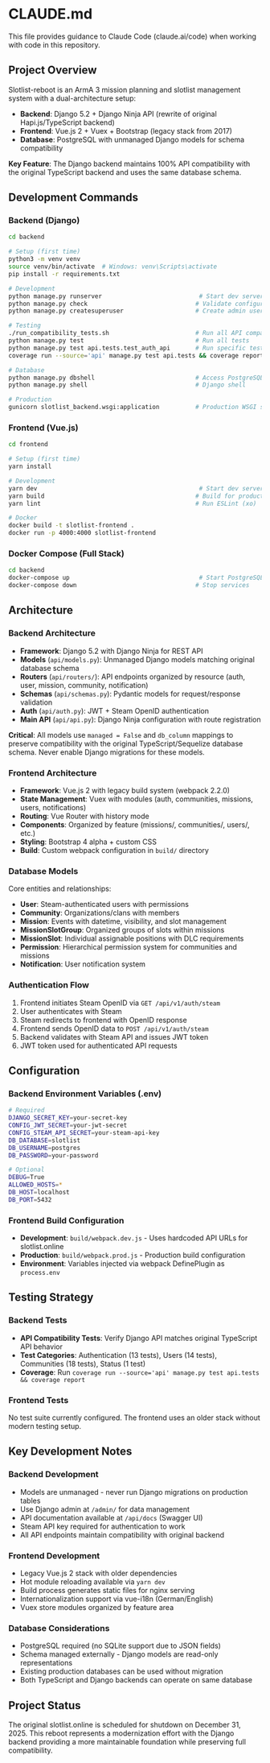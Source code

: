 # CLAUDE.md

This file provides guidance to Claude Code (claude.ai/code) when working with code in this repository.

## Project Overview

Slotlist-reboot is an ArmA 3 mission planning and slotlist management system with a dual-architecture setup:

- **Backend**: Django 5.2 + Django Ninja API (rewrite of original Hapi.js/TypeScript backend)
- **Frontend**: Vue.js 2 + Vuex + Bootstrap (legacy stack from 2017)
- **Database**: PostgreSQL with unmanaged Django models for schema compatibility

**Key Feature**: The Django backend maintains 100% API compatibility with the original TypeScript backend and uses the same database schema.

## Development Commands

### Backend (Django)
```bash
cd backend

# Setup (first time)
python3 -m venv venv
source venv/bin/activate  # Windows: venv\Scripts\activate
pip install -r requirements.txt

# Development
python manage.py runserver                           # Start dev server (port 8000)
python manage.py check                              # Validate configuration
python manage.py createsuperuser                    # Create admin user

# Testing
./run_compatibility_tests.sh                        # Run all API compatibility tests
python manage.py test                               # Run all tests
python manage.py test api.tests.test_auth_api       # Run specific test module
coverage run --source='api' manage.py test api.tests && coverage report  # Test with coverage

# Database
python manage.py dbshell                            # Access PostgreSQL shell
python manage.py shell                              # Django shell

# Production
gunicorn slotlist_backend.wsgi:application          # Production WSGI server
```

### Frontend (Vue.js)
```bash
cd frontend

# Setup (first time)
yarn install

# Development  
yarn dev                                             # Start dev server with hot reload
yarn build                                          # Build for production
yarn lint                                           # Run ESLint (xo)

# Docker
docker build -t slotlist-frontend .
docker run -p 4000:4000 slotlist-frontend
```

### Docker Compose (Full Stack)
```bash
cd backend
docker-compose up                                    # Start PostgreSQL + Django backend
docker-compose down                                 # Stop services
```

## Architecture

### Backend Architecture
- **Framework**: Django 5.2 with Django Ninja for REST API
- **Models** (`api/models.py`): Unmanaged Django models matching original database schema
- **Routers** (`api/routers/`): API endpoints organized by resource (auth, user, mission, community, notification)
- **Schemas** (`api/schemas.py`): Pydantic models for request/response validation
- **Auth** (`api/auth.py`): JWT + Steam OpenID authentication
- **Main API** (`api/api.py`): Django Ninja configuration with route registration

**Critical**: All models use `managed = False` and `db_column` mappings to preserve compatibility with the original TypeScript/Sequelize database schema. Never enable Django migrations for these models.

### Frontend Architecture
- **Framework**: Vue.js 2 with legacy build system (webpack 2.2.0)
- **State Management**: Vuex with modules (auth, communities, missions, users, notifications)
- **Routing**: Vue Router with history mode
- **Components**: Organized by feature (missions/, communities/, users/, etc.)
- **Styling**: Bootstrap 4 alpha + custom CSS
- **Build**: Custom webpack configuration in `build/` directory

### Database Models
Core entities and relationships:
- **User**: Steam-authenticated users with permissions
- **Community**: Organizations/clans with members
- **Mission**: Events with datetime, visibility, and slot management
- **MissionSlotGroup**: Organized groups of slots within missions
- **MissionSlot**: Individual assignable positions with DLC requirements
- **Permission**: Hierarchical permission system for communities and missions
- **Notification**: User notification system

### Authentication Flow
1. Frontend initiates Steam OpenID via `GET /api/v1/auth/steam`
2. User authenticates with Steam
3. Steam redirects to frontend with OpenID response
4. Frontend sends OpenID data to `POST /api/v1/auth/steam`
5. Backend validates with Steam API and issues JWT token
6. JWT token used for authenticated API requests

## Configuration

### Backend Environment Variables (.env)
```bash
# Required
DJANGO_SECRET_KEY=your-secret-key
CONFIG_JWT_SECRET=your-jwt-secret
CONFIG_STEAM_API_SECRET=your-steam-api-key
DB_DATABASE=slotlist
DB_USERNAME=postgres
DB_PASSWORD=your-password

# Optional
DEBUG=True
ALLOWED_HOSTS=*
DB_HOST=localhost
DB_PORT=5432
```

### Frontend Build Configuration
- **Development**: `build/webpack.dev.js` - Uses hardcoded API URLs for slotlist.online
- **Production**: `build/webpack.prod.js` - Production build configuration
- **Environment**: Variables injected via webpack DefinePlugin as `process.env`

## Testing Strategy

### Backend Tests
- **API Compatibility Tests**: Verify Django API matches original TypeScript API behavior
- **Test Categories**: Authentication (13 tests), Users (14 tests), Communities (18 tests), Status (1 test)
- **Coverage**: Run `coverage run --source='api' manage.py test api.tests && coverage report`

### Frontend Tests
No test suite currently configured. The frontend uses an older stack without modern testing setup.

## Key Development Notes

### Backend Development
- Models are unmanaged - never run Django migrations on production tables
- Use Django admin at `/admin/` for data management
- API documentation available at `/api/docs` (Swagger UI)
- Steam API key required for authentication to work
- All API endpoints maintain compatibility with original backend

### Frontend Development
- Legacy Vue.js 2 stack with older dependencies
- Hot module reloading available via `yarn dev`
- Build process generates static files for nginx serving
- Internationalization support via vue-i18n (German/English)
- Vuex store modules organized by feature area

### Database Considerations
- PostgreSQL required (no SQLite support due to JSON fields)
- Schema managed externally - Django models are read-only representations
- Existing production databases can be used without migration
- Both TypeScript and Django backends can operate on same database

## Project Status
The original slotlist.online is scheduled for shutdown on December 31, 2025. This reboot represents a modernization effort with the Django backend providing a more maintainable foundation while preserving full compatibility.